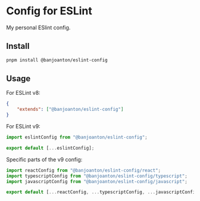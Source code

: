 # Config for ESLint

My personal ESlint config.

## Install

```bash
pnpm install @banjoanton/eslint-config
```

## Usage

For ESLint v8:

```json
{
    "extends": ["@banjoanton/eslint-config"]
}
```

For ESLint v9:

```js
import eslintConfig from "@banjoanton/eslint-config";

export default [...eslintConfig];
```

Specific parts of the v9 config:

```js
import reactConfig from "@banjoanton/eslint-config/react";
import typescriptConfig from "@banjoanton/eslint-config/typescript";
import javascriptConfig from "@banjoanton/eslint-config/javascript";

export default [...reactConfig, ...typescriptConfig, ...javascriptConfig];
```
